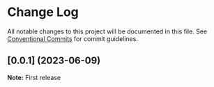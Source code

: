 # Change Log

All notable changes to this project will be documented in this file.
See [Conventional Commits](https://conventionalcommits.org) for commit guidelines.

## [0.0.1] (2023-06-09)

**Note:** First release
